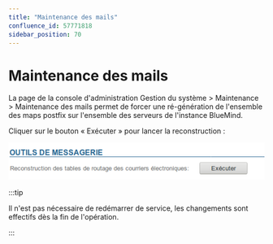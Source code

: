 ```yaml
---
title: "Maintenance des mails"
confluence_id: 57771818
sidebar_position: 70
---
```

# Maintenance des mails


La page de la console d'administration Gestion du système > Maintenance > Maintenance des mails permet de forcer une ré-génération de l'ensemble des maps postfix sur l'ensemble des serveurs de l'instance BlueMind.

Cliquer sur le bouton « Exécuter » pour lancer la reconstruction :

![](../../attachments/57771818/57771820.png)


:::tip

Il n'est pas nécessaire de redémarrer de service, les changements sont effectifs dès la fin de l'opération.

:::

